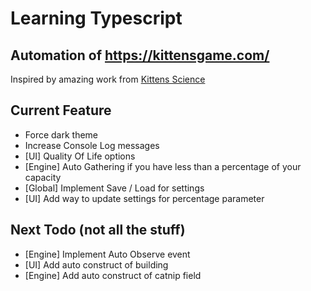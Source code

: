 # Learning Typescript

## Automation of https://kittensgame.com/

Inspired by amazing work from [Kittens Science](https://github.com/kitten-science/kitten-scientists)

## Current Feature

- Force dark theme
- Increase Console Log messages
- [UI] Quality Of Life options
- [Engine] Auto Gathering if you have less than a percentage of your capacity
- [Global] Implement Save / Load for settings
- [UI] Add way to update settings for percentage parameter

## Next Todo (not all the stuff)

- [Engine] Implement Auto Observe event
- [UI] Add auto construct of building
- [Engine] Add auto construct of catnip field
